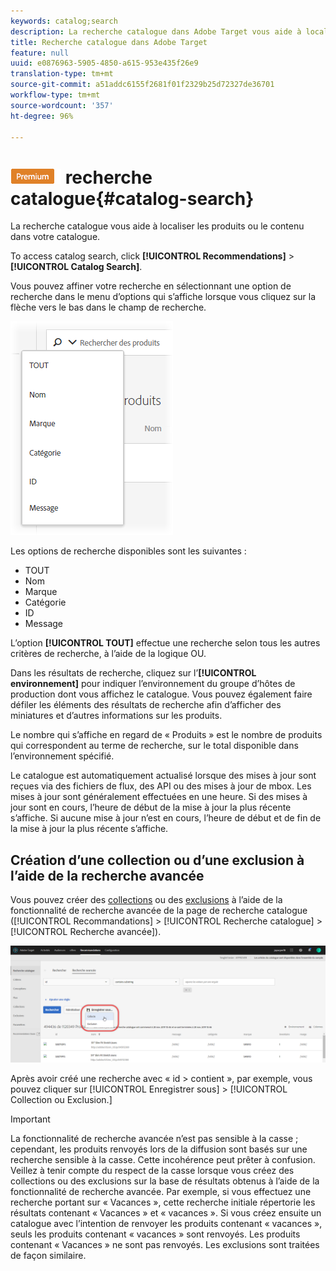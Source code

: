 ```yaml
---
keywords: catalog;search
description: La recherche catalogue dans Adobe Target vous aide à localiser les produits ou le contenu dans votre catalogue.
title: Recherche catalogue dans Adobe Target
feature: null
uuid: e0876963-5905-4850-a615-953e435f26e9
translation-type: tm+mt
source-git-commit: a51addc6155f2681f01f2329b25d72327de36701
workflow-type: tm+mt
source-wordcount: '357'
ht-degree: 96%

---
```



# ![Premium](/help/assets/premium.png) recherche catalogue{#catalog-search}

La recherche catalogue vous aide à localiser les produits ou le contenu dans votre catalogue.

To access catalog search, click **[!UICONTROL Recommendations]** > **[!UICONTROL Catalog Search]**.

Vous pouvez affiner votre recherche en sélectionnant une option de recherche dans le menu d’options qui s’affiche lorsque vous cliquez sur la flèche vers le bas dans le champ de recherche.

![](assets/searchproductsmenu.png)

Les options de recherche disponibles sont les suivantes :

* TOUT
* Nom
* Marque
* Catégorie
* ID
* Message

L’option **[!UICONTROL TOUT]** effectue une recherche selon tous les autres critères de recherche, à l’aide de la logique OU.

Dans les résultats de recherche, cliquez sur l’**[!UICONTROL environnement]** pour indiquer l’environnement du groupe d’hôtes de production dont vous affichez le catalogue. [](/help/administrating-target/hosts.md) Vous pouvez également faire défiler les éléments des résultats de recherche afin d’afficher des miniatures et d’autres informations sur les produits.

Le nombre qui s’affiche en regard de « Produits » est le nombre de produits qui correspondent au terme de recherche, sur le total disponible dans l’environnement spécifié.

Le catalogue est automatiquement actualisé lorsque des mises à jour sont reçues via des fichiers de flux, des API ou des mises à jour de mbox. Les mises à jour sont généralement effectuées en une heure. Si des mises à jour sont en cours, l’heure de début de la mise à jour la plus récente s’affiche. Si aucune mise à jour n’est en cours, l’heure de début et de fin de la mise à jour la plus récente s’affiche.

## Création d’une collection ou d’une exclusion à l’aide de la recherche avancée

Vous pouvez créer des [collections](/help/c-recommendations/c-products/collections.md) ou des [exclusions](/help/c-recommendations/c-products/exclusions.md) à l’aide de la fonctionnalité de recherche avancée de la page de recherche catalogue ([!UICONTROL Recommandations] > [!UICONTROL Recherche catalogue] > [!UICONTROL Recherche avancée]).

![Enregistrer sous, boîte de dialogue](/help/c-recommendations/c-products/assets/save-as-dialog.png)

Après avoir créé une recherche avec « id > contient », par exemple, vous pouvez cliquer sur [!UICONTROL Enregistrer sous] > [!UICONTROL Collection ou Exclusion.]

>[!IMPORTANT]
>
>La fonctionnalité de recherche avancée n’est pas sensible à la casse ; cependant, les produits renvoyés lors de la diffusion sont basés sur une recherche sensible à la casse. Cette incohérence peut prêter à confusion. Veillez à tenir compte du respect de la casse lorsque vous créez des collections ou des exclusions sur la base de résultats obtenus à l’aide de la fonctionnalité de recherche avancée. Par exemple, si vous effectuez une recherche portant sur « Vacances », cette recherche initiale répertorie les résultats contenant « Vacances » et « vacances ». Si vous créez ensuite un catalogue avec l’intention de renvoyer les produits contenant « vacances », seuls les produits contenant « vacances » sont renvoyés. Les produits contenant « Vacances » ne sont pas renvoyés. Les exclusions sont traitées de façon similaire.
